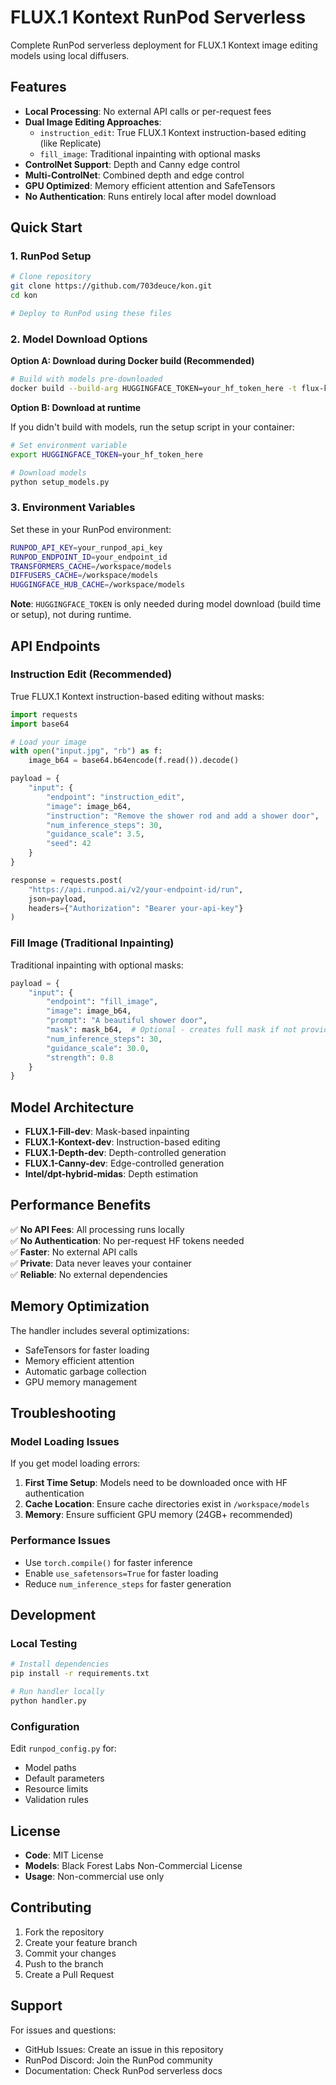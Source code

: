 # FLUX.1 Kontext RunPod Serverless

Complete RunPod serverless deployment for FLUX.1 Kontext image editing models using local diffusers.

## Features

- **Local Processing**: No external API calls or per-request fees
- **Dual Image Editing Approaches**:
  - `instruction_edit`: True FLUX.1 Kontext instruction-based editing (like Replicate)
  - `fill_image`: Traditional inpainting with optional masks
- **ControlNet Support**: Depth and Canny edge control
- **Multi-ControlNet**: Combined depth and edge control
- **GPU Optimized**: Memory efficient attention and SafeTensors
- **No Authentication**: Runs entirely local after model download

## Quick Start

### 1. RunPod Setup

```bash
# Clone repository
git clone https://github.com/703deuce/kon.git
cd kon

# Deploy to RunPod using these files
```

### 2. Model Download Options

**Option A: Download during Docker build (Recommended)**

```bash
# Build with models pre-downloaded
docker build --build-arg HUGGINGFACE_TOKEN=your_hf_token_here -t flux-kontext .
```

**Option B: Download at runtime**

If you didn't build with models, run the setup script in your container:

```bash
# Set environment variable
export HUGGINGFACE_TOKEN=your_hf_token_here

# Download models
python setup_models.py
```

### 3. Environment Variables

Set these in your RunPod environment:

```bash
RUNPOD_API_KEY=your_runpod_api_key
RUNPOD_ENDPOINT_ID=your_endpoint_id
TRANSFORMERS_CACHE=/workspace/models
DIFFUSERS_CACHE=/workspace/models
HUGGINGFACE_HUB_CACHE=/workspace/models
```

**Note**: `HUGGINGFACE_TOKEN` is only needed during model download (build time or setup), not during runtime.

## API Endpoints

### Instruction Edit (Recommended)

True FLUX.1 Kontext instruction-based editing without masks:

```python
import requests
import base64

# Load your image
with open("input.jpg", "rb") as f:
    image_b64 = base64.b64encode(f.read()).decode()

payload = {
    "input": {
        "endpoint": "instruction_edit",
        "image": image_b64,
        "instruction": "Remove the shower rod and add a shower door",
        "num_inference_steps": 30,
        "guidance_scale": 3.5,
        "seed": 42
    }
}

response = requests.post(
    "https://api.runpod.ai/v2/your-endpoint-id/run",
    json=payload,
    headers={"Authorization": "Bearer your-api-key"}
)
```

### Fill Image (Traditional Inpainting)

Traditional inpainting with optional masks:

```python
payload = {
    "input": {
        "endpoint": "fill_image",
        "image": image_b64,
        "prompt": "A beautiful shower door",
        "mask": mask_b64,  # Optional - creates full mask if not provided
        "num_inference_steps": 30,
        "guidance_scale": 30.0,
        "strength": 0.8
    }
}
```

## Model Architecture

- **FLUX.1-Fill-dev**: Mask-based inpainting
- **FLUX.1-Kontext-dev**: Instruction-based editing
- **FLUX.1-Depth-dev**: Depth-controlled generation
- **FLUX.1-Canny-dev**: Edge-controlled generation
- **Intel/dpt-hybrid-midas**: Depth estimation

## Performance Benefits

✅ **No API Fees**: All processing runs locally  
✅ **No Authentication**: No per-request HF tokens needed  
✅ **Faster**: No external API calls  
✅ **Private**: Data never leaves your container  
✅ **Reliable**: No external dependencies  

## Memory Optimization

The handler includes several optimizations:

- SafeTensors for faster loading
- Memory efficient attention
- Automatic garbage collection
- GPU memory management

## Troubleshooting

### Model Loading Issues

If you get model loading errors:

1. **First Time Setup**: Models need to be downloaded once with HF authentication
2. **Cache Location**: Ensure cache directories exist in `/workspace/models`
3. **Memory**: Ensure sufficient GPU memory (24GB+ recommended)

### Performance Issues

- Use `torch.compile()` for faster inference
- Enable `use_safetensors=True` for faster loading
- Reduce `num_inference_steps` for faster generation

## Development

### Local Testing

```bash
# Install dependencies
pip install -r requirements.txt

# Run handler locally
python handler.py
```

### Configuration

Edit `runpod_config.py` for:
- Model paths
- Default parameters
- Resource limits
- Validation rules

## License

- **Code**: MIT License
- **Models**: Black Forest Labs Non-Commercial License
- **Usage**: Non-commercial use only

## Contributing

1. Fork the repository
2. Create your feature branch
3. Commit your changes
4. Push to the branch
5. Create a Pull Request

## Support

For issues and questions:
- GitHub Issues: Create an issue in this repository
- RunPod Discord: Join the RunPod community
- Documentation: Check RunPod serverless docs 